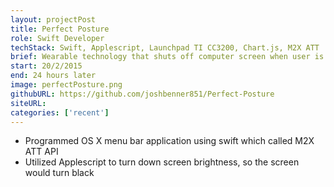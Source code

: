 ```yaml
---
layout: projectPost
title: Perfect Posture
role: Swift Developer
techStack: Swift, Applescript, Launchpad TI CC3200, Chart.js, M2X ATT
brief: Wearable technology that shuts off computer screen when user is slouching
start: 20/2/2015
end: 24 hours later
image: perfectPosture.png
githubURL: https://github.com/joshbenner851/Perfect-Posture
siteURL:
categories: ['recent']
---
```

* Programmed OS X menu bar application using swift which called M2X ATT API
* Utilized Applescript to turn down screen brightness, so the screen would turn black